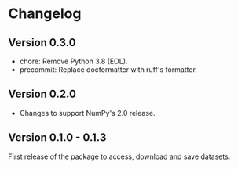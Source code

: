 # Changelog

## Version 0.3.0

- chore: Remove Python 3.8 (EOL).
- precommit: Replace docformatter with ruff's formatter.

## Version 0.2.0

- Changes to support NumPy's 2.0 release.

## Version 0.1.0 - 0.1.3

First release of the package to access, download and save
datasets.
